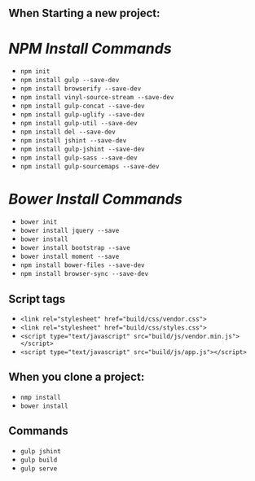 ## When Starting a new project:
# _NPM Install Commands_
* `npm init`
* `npm install gulp --save-dev`
* `npm install browserify --save-dev`
* `npm install vinyl-source-stream --save-dev`
* `npm install gulp-concat --save-dev`
* `npm install gulp-uglify --save-dev`
* `npm install gulp-util --save-dev`
* `npm install del --save-dev`
* `npm install jshint --save-dev`
* `npm install gulp-jshint --save-dev`
* `npm install gulp-sass --save-dev`
* `npm install gulp-sourcemaps --save-dev`

# _Bower Install Commands_
* `bower init`
* `bower install jquery --save`
* `bower install`
* `bower install bootstrap --save`
* `bower install moment --save`
* `npm install bower-files --save-dev`
* `npm install browser-sync --save-dev`


## Script tags
* `<link rel="stylesheet" href="build/css/vendor.css">`
* `<link rel="stylesheet" href="build/css/styles.css">`
* `<script type="text/javascript" src="build/js/vendor.min.js"></script>`
* `<script type="text/javascript" src="build/js/app.js"></script>`

## When you clone a project:
* `nmp install`
* `bower install`

## Commands
* `gulp jshint`
* `gulp build`
* `gulp serve`
